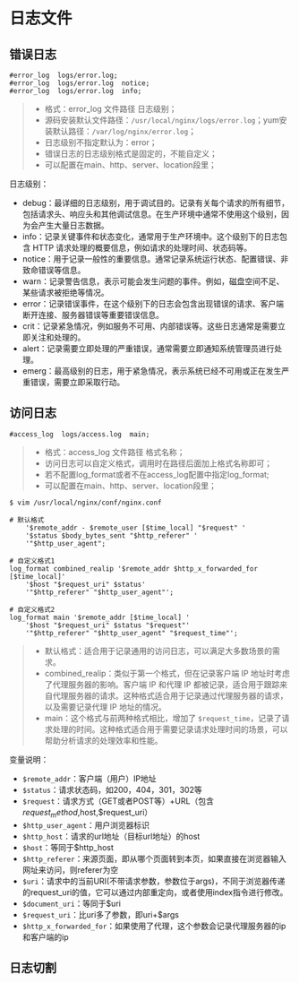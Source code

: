 # 日志文件

## 错误日志

```
#error_log  logs/error.log;
#error_log  logs/error.log  notice;
#error_log  logs/error.log  info;
```
> - 格式：error_log  文件路径  日志级别；  
> - 源码安装默认文件路径：`/usr/local/nginx/logs/error.log`；yum安装默认路径：`/var/log/nginx/error.log`；
> - 日志级别不指定默认为：error； 
> - 错误日志的日志级别格式是固定的，不能自定义；  
> - 可以配置在main、http、server、location段里；  

日志级别：
- debug：最详细的日志级别，用于调试目的。记录有关每个请求的所有细节，包括请求头、响应头和其他调试信息。在生产环境中通常不使用这个级别，因为会产生大量日志数据。
- info：记录关键事件和状态变化，通常用于生产环境中。这个级别下的日志包含 HTTP 请求处理的概要信息，例如请求的处理时间、状态码等。
- notice：用于记录一般性的重要信息。通常记录系统运行状态、配置错误、非致命错误等信息。
- warn：记录警告信息，表示可能会发生问题的事件。例如，磁盘空间不足、某些请求被拒绝等情况。
- error：记录错误事件，在这个级别下的日志会包含出现错误的请求、客户端断开连接、服务器错误等重要错误信息。
- crit：记录紧急情况，例如服务不可用、内部错误等。这些日志通常是需要立即关注和处理的。
- alert：记录需要立即处理的严重错误，通常需要立即通知系统管理员进行处理。
- emerg：最高级别的日志，用于紧急情况，表示系统已经不可用或正在发生严重错误，需要立即采取行动。


## 访问日志
```
#access_log  logs/access.log  main;
```
> - 格式：access_log  文件路径   格式名称；
> - 访问日志可以自定义格式，调用时在路径后面加上格式名称即可；
> - 若不配置log_format或者不在access_log配置中指定log_format;
> - 可以配置在main、http、server、location段里；
  

```
$ vim /usr/local/nginx/conf/nginx.conf

# 默认格式
    '$remote_addr - $remote_user [$time_local] "$request" '
    '$status $body_bytes_sent "$http_referer" '
    '"$http_user_agent";

# 自定义格式1
log_format combined_realip '$remote_addr $http_x_forwarded_for [$time_local]'
    '$host "$request_uri" $status'
    '"$http_referer" "$http_user_agent"';

# 自定义格式2
log_format main '$remote_addr [$time_local] '
    '$host "$request_uri" $status "$request"'
    '"$http_referer" "$http_user_agent" "$request_time"';
```
> - 默认格式：适合用于记录通用的访问日志，可以满足大多数场景的需求。
> - combined_realip：类似于第一个格式，但在记录客户端 IP 地址时考虑了代理服务器的影响。客户端 IP 和代理 IP 都被记录，适合用于跟踪来自代理服务器的请求。这种格式适合用于记录通过代理服务器的请求，以及需要记录代理 IP 地址的情况。
> - main：这个格式与前两种格式相比，增加了 `$request_time`，记录了请求处理的时间。这种格式适合用于需要记录请求处理时间的场景，可以帮助分析请求的处理效率和性能。

变量说明：
- `$remote_addr`：客户端（用户）IP地址
- `$status`：请求状态码，如200，404，301，302等
- `$request`：请求方式（GET或者POST等）+URL（包含$request_method,$host,$request_uri）
- `$http_user_agent`：用户浏览器标识
- `$http_host`：请求的url地址（目标url地址）的host
- `$host`：等同于$http_host
- `$http_referer`：来源页面，即从哪个页面转到本页，如果直接在浏览器输入网址来访问，则referer为空
- `$uri`：请求中的当前URI(不带请求参数，参数位于args)，不同于浏览器传递的request_uri的值，它可以通过内部重定向，或者使用index指令进行修改。
- `$document_uri`：等同于$uri
- `$request_uri`：比uri多了参数，即uri+$args
- `$http_x_forwarded_for`：如果使用了代理，这个参数会记录代理服务器的ip和客户端的ip

## 日志切割
